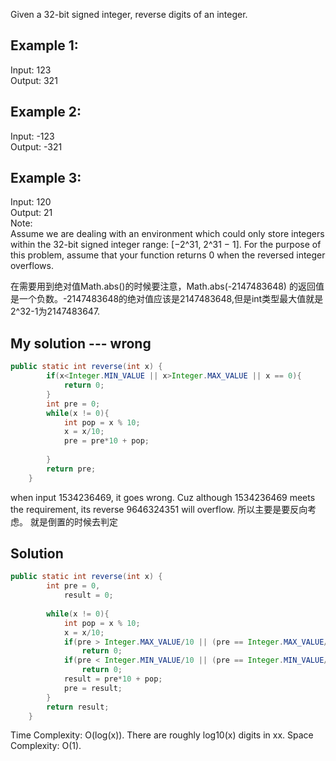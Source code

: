 Given a 32-bit signed integer, reverse digits of an integer.  
## Example 1:
Input: 123  
Output: 321  
## Example 2:
Input: -123  
Output: -321  
## Example 3:
Input: 120  
Output: 21  
Note:   
Assume we are dealing with an environment which could only store integers within the 32-bit signed integer range: [−2^31,  2^31 − 1]. For the purpose of this problem, assume that your function returns 0 when the reversed integer overflows.    

在需要用到绝对值Math.abs()的时候要注意，Math.abs(-2147483648) 的返回值是一个负数。-2147483648的绝对值应该是2147483648,但是int类型最大值就是2^32-1为2147483647.


## My solution --- wrong
```java
public static int reverse(int x) {
		if(x<Integer.MIN_VALUE || x>Integer.MAX_VALUE || x == 0){
			return 0;
		}
		int pre = 0;
		while(x != 0){
			int pop = x % 10;
			x = x/10;
			pre = pre*10 + pop;
			
		}
		return pre;
    }
```
when input 1534236469, it goes wrong. Cuz although 1534236469 meets the requirement, its reverse 9646324351 will overflow.
所以主要是要反向考虑。 就是倒置的时候去判定


## Solution
```java
public static int reverse(int x) {
		int pre = 0,
			result = 0;
		
		while(x != 0){
			int pop = x % 10;
			x = x/10;
			if(pre > Integer.MAX_VALUE/10 || (pre == Integer.MAX_VALUE/10 && pop > 7)) 
				return 0;
			if(pre < Integer.MIN_VALUE/10 || (pre == Integer.MIN_VALUE/10 && pop < -8))
				return 0;
			result = pre*10 + pop;
			pre = result;
		}
		return result;
    }
```
Time Complexity: O(log(x)). There are roughly log10(x) digits in xx.
Space Complexity: O(1).
